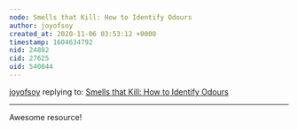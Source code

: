 ```yaml
---
node: Smells that Kill: How to Identify Odours
author: joyofsoy
created_at: 2020-11-06 03:53:12 +0000
timestamp: 1604634792
nid: 24882
cid: 27625
uid: 540844
---
```




[joyofsoy](../profile/joyofsoy) replying to: [Smells that Kill: How to Identify Odours](../notes/kgradow1/10-31-2020/smells-that-kill-how-to-identify-odours)

----
Awesome resource!